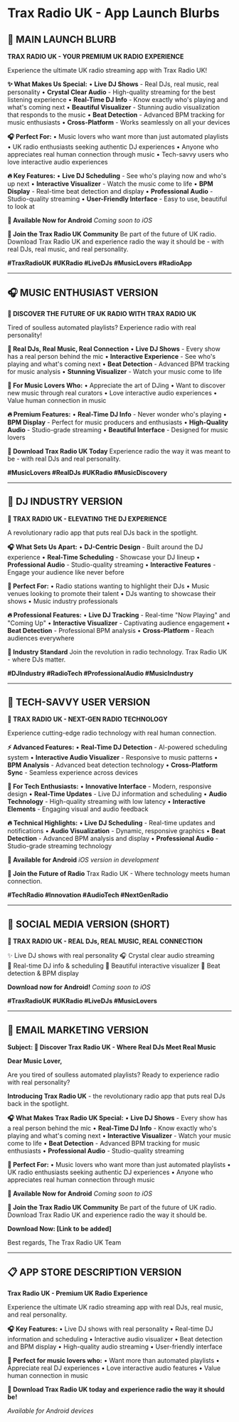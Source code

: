 # Trax Radio UK - App Launch Blurbs

## 🎵 MAIN LAUNCH BLURB

**TRAX RADIO UK - YOUR PREMIUM UK RADIO EXPERIENCE**

Experience the ultimate UK radio streaming app with Trax Radio UK!

**✨ What Makes Us Special:**
• **Live DJ Shows** - Real DJs, real music, real personality
• **Crystal Clear Audio** - High-quality streaming for the best listening experience
• **Real-Time DJ Info** - Know exactly who's playing and what's coming next
• **Beautiful Visualizer** - Stunning audio visualization that responds to the music
• **Beat Detection** - Advanced BPM tracking for music enthusiasts
• **Cross-Platform** - Works seamlessly on all your devices

**🎧 Perfect For:**
• Music lovers who want more than just automated playlists
• UK radio enthusiasts seeking authentic DJ experiences
• Anyone who appreciates real human connection through music
• Tech-savvy users who love interactive audio experiences

**🔥 Key Features:**
• **Live DJ Scheduling** - See who's playing now and who's up next
• **Interactive Visualizer** - Watch the music come to life
• **BPM Display** - Real-time beat detection and display
• **Professional Audio** - Studio-quality streaming
• **User-Friendly Interface** - Easy to use, beautiful to look at

**📱 Available Now for Android**
*Coming soon to iOS*

**🎯 Join the Trax Radio UK Community**
Be part of the future of UK radio. Download Trax Radio UK and experience radio the way it should be - with real DJs, real music, and real personality.

**#TraxRadioUK #UKRadio #LiveDJs #MusicLovers #RadioApp**

---

## 🎧 MUSIC ENTHUSIAST VERSION

**🎵 DISCOVER THE FUTURE OF UK RADIO WITH TRAX RADIO UK**

Tired of soulless automated playlists? Experience radio with real personality!

**🎤 Real DJs, Real Music, Real Connection**
• **Live DJ Shows** - Every show has a real person behind the mic
• **Interactive Experience** - See who's playing and what's coming next
• **Beat Detection** - Advanced BPM tracking for music analysis
• **Stunning Visualizer** - Watch your music come to life

**🎯 For Music Lovers Who:**
• Appreciate the art of DJing
• Want to discover new music through real curators
• Love interactive audio experiences
• Value human connection in music

**🔥 Premium Features:**
• **Real-Time DJ Info** - Never wonder who's playing
• **BPM Display** - Perfect for music producers and enthusiasts
• **High-Quality Audio** - Studio-grade streaming
• **Beautiful Interface** - Designed for music lovers

**📱 Download Trax Radio UK Today**
Experience radio the way it was meant to be - with real DJs and real personality.

**#MusicLovers #RealDJs #UKRadio #MusicDiscovery**

---

## 🎤 DJ INDUSTRY VERSION

**🎵 TRAX RADIO UK - ELEVATING THE DJ EXPERIENCE**

A revolutionary radio app that puts real DJs back in the spotlight.

**🎧 What Sets Us Apart:**
• **DJ-Centric Design** - Built around the DJ experience
• **Real-Time Scheduling** - Showcase your DJ lineup
• **Professional Audio** - Studio-quality streaming
• **Interactive Features** - Engage your audience like never before

**🎯 Perfect For:**
• Radio stations wanting to highlight their DJs
• Music venues looking to promote their talent
• DJs wanting to showcase their shows
• Music industry professionals

**🔥 Professional Features:**
• **Live DJ Tracking** - Real-time "Now Playing" and "Coming Up"
• **Interactive Visualizer** - Captivating audience engagement
• **Beat Detection** - Professional BPM analysis
• **Cross-Platform** - Reach audiences everywhere

**📱 Industry Standard**
Join the revolution in radio technology. Trax Radio UK - where DJs matter.

**#DJIndustry #RadioTech #ProfessionalAudio #MusicIndustry**

---

## 📱 TECH-SAVVY USER VERSION

**🎵 TRAX RADIO UK - NEXT-GEN RADIO TECHNOLOGY**

Experience cutting-edge radio technology with real human connection.

**⚡ Advanced Features:**
• **Real-Time DJ Detection** - AI-powered scheduling system
• **Interactive Audio Visualizer** - Responsive to music patterns
• **BPM Analysis** - Advanced beat detection technology
• **Cross-Platform Sync** - Seamless experience across devices

**🎯 For Tech Enthusiasts:**
• **Innovative Interface** - Modern, responsive design
• **Real-Time Updates** - Live DJ information and scheduling
• **Audio Technology** - High-quality streaming with low latency
• **Interactive Elements** - Engaging visual and audio feedback

**🔥 Technical Highlights:**
• **Live DJ Scheduling** - Real-time updates and notifications
• **Audio Visualization** - Dynamic, responsive graphics
• **Beat Detection** - Advanced BPM analysis and display
• **Professional Audio** - Studio-grade streaming technology

**📱 Available for Android**
*iOS version in development*

**🚀 Join the Future of Radio**
Trax Radio UK - Where technology meets human connection.

**#TechRadio #Innovation #AudioTech #NextGenRadio**

---

## 🎵 SOCIAL MEDIA VERSION (SHORT)

**🎵 TRAX RADIO UK - REAL DJs, REAL MUSIC, REAL CONNECTION**

✨ Live DJ shows with real personality
🎧 Crystal clear audio streaming  
📱 Real-time DJ info & scheduling
🎨 Beautiful interactive visualizer
🎯 Beat detection & BPM display

**Download now for Android!**
*Coming soon to iOS*

**#TraxRadioUK #UKRadio #LiveDJs #MusicLovers**

---

## 📧 EMAIL MARKETING VERSION

**Subject: 🎵 Discover Trax Radio UK - Where Real DJs Meet Real Music**

**Dear Music Lover,**

Are you tired of soulless automated playlists? Ready to experience radio with real personality?

**Introducing Trax Radio UK** - the revolutionary radio app that puts real DJs back in the spotlight.

**🎧 What Makes Trax Radio UK Special:**
• **Live DJ Shows** - Every show has a real person behind the mic
• **Real-Time DJ Info** - Know exactly who's playing and what's coming next
• **Interactive Visualizer** - Watch your music come to life
• **Beat Detection** - Advanced BPM tracking for music enthusiasts
• **Professional Audio** - Studio-quality streaming

**🎯 Perfect For:**
• Music lovers who want more than just automated playlists
• UK radio enthusiasts seeking authentic DJ experiences
• Anyone who appreciates real human connection through music

**📱 Available Now for Android**
*Coming soon to iOS*

**🎯 Join the Trax Radio UK Community**
Be part of the future of UK radio. Download Trax Radio UK and experience radio the way it should be.

**Download Now: [Link to be added]**

Best regards,
The Trax Radio UK Team

---

## 📋 APP STORE DESCRIPTION VERSION

**Trax Radio UK - Premium UK Radio Experience**

Experience the ultimate UK radio streaming app with real DJs, real music, and real personality.

**🎧 Key Features:**
• Live DJ shows with real personality
• Real-time DJ information and scheduling
• Interactive audio visualizer
• Beat detection and BPM display
• High-quality audio streaming
• User-friendly interface

**🎯 Perfect for music lovers who:**
• Want more than automated playlists
• Appreciate real DJ experiences
• Love interactive audio features
• Value human connection in music

**📱 Download Trax Radio UK today and experience radio the way it should be!**

*Available for Android devices* 